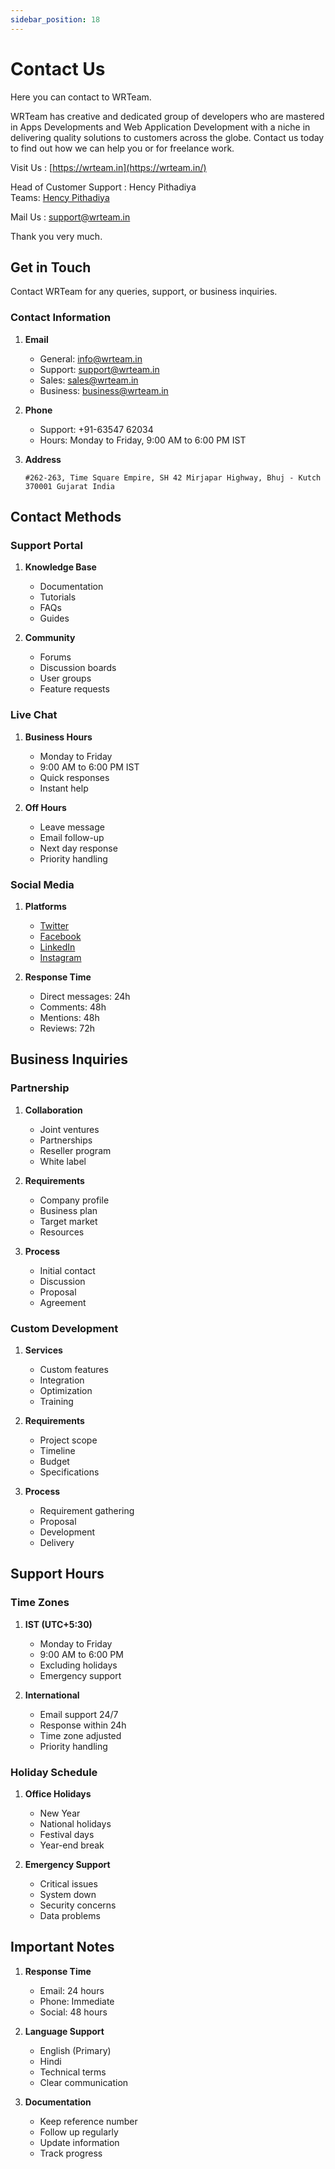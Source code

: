 ```yaml
---
sidebar_position: 18
---
```


# Contact Us

Here you can contact to WRTeam.

<!-- ![Contact](/img/admin-panel/contact.png) -->

WRTeam has creative and dedicated group of developers who are mastered in Apps Developments and Web Application Development with a niche in delivering quality solutions to customers across the globe. Contact us today to find out how we can help you or for freelance work.

Visit Us : [https://wrteam.in](https://wrteam.in/)

Head of Customer Support : Hency Pithadiya  
Teams: [Hency Pithadiya](https://teams.live.com/l/invite/FEAeLee40NMWJyoigE)

Mail Us : support@wrteam.in

Thank you very much.

## Get in Touch

Contact WRTeam for any queries, support, or business inquiries.

### Contact Information

1. **Email**

   - General: info@wrteam.in
   - Support: support@wrteam.in
   - Sales: sales@wrteam.in
   - Business: business@wrteam.in

2. **Phone**

   - Support: +91-63547 62034
   - Hours: Monday to Friday, 9:00 AM to 6:00 PM IST

3. **Address**
   ```
   #262-263, Time Square Empire, SH 42 Mirjapar Highway, Bhuj - Kutch 370001 Gujarat India
   ```

## Contact Methods

### Support Portal

1. **Knowledge Base**

   - Documentation
   - Tutorials
   - FAQs
   - Guides

2. **Community**
   - Forums
   - Discussion boards
   - User groups
   - Feature requests

### Live Chat

1. **Business Hours**

   - Monday to Friday
   - 9:00 AM to 6:00 PM IST
   - Quick responses
   - Instant help

2. **Off Hours**
   - Leave message
   - Email follow-up
   - Next day response
   - Priority handling

### Social Media

1. **Platforms**

   - [Twitter](https://twitter.com/wrteam)
   - [Facebook](https://facebook.com/wrteam)
   - [LinkedIn](https://linkedin.com/company/wrteam)
   - [Instagram](https://instagram.com/wrteam)

2. **Response Time**
   - Direct messages: 24h
   - Comments: 48h
   - Mentions: 48h
   - Reviews: 72h

## Business Inquiries

### Partnership

1. **Collaboration**

   - Joint ventures
   - Partnerships
   - Reseller program
   - White label

2. **Requirements**

   - Company profile
   - Business plan
   - Target market
   - Resources

3. **Process**
   - Initial contact
   - Discussion
   - Proposal
   - Agreement

### Custom Development

1. **Services**

   - Custom features
   - Integration
   - Optimization
   - Training

2. **Requirements**

   - Project scope
   - Timeline
   - Budget
   - Specifications

3. **Process**
   - Requirement gathering
   - Proposal
   - Development
   - Delivery

## Support Hours

### Time Zones

1. **IST (UTC+5:30)**

   - Monday to Friday
   - 9:00 AM to 6:00 PM
   - Excluding holidays
   - Emergency support

2. **International**
   - Email support 24/7
   - Response within 24h
   - Time zone adjusted
   - Priority handling

### Holiday Schedule

1. **Office Holidays**

   - New Year
   - National holidays
   - Festival days
   - Year-end break

2. **Emergency Support**
   - Critical issues
   - System down
   - Security concerns
   - Data problems

## Important Notes

1. **Response Time**

   - Email: 24 hours
   - Phone: Immediate
   - Social: 48 hours

2. **Language Support**

   - English (Primary)
   - Hindi
   - Technical terms
   - Clear communication

3. **Documentation**
   - Keep reference number
   - Follow up regularly
   - Update information
   - Track progress
